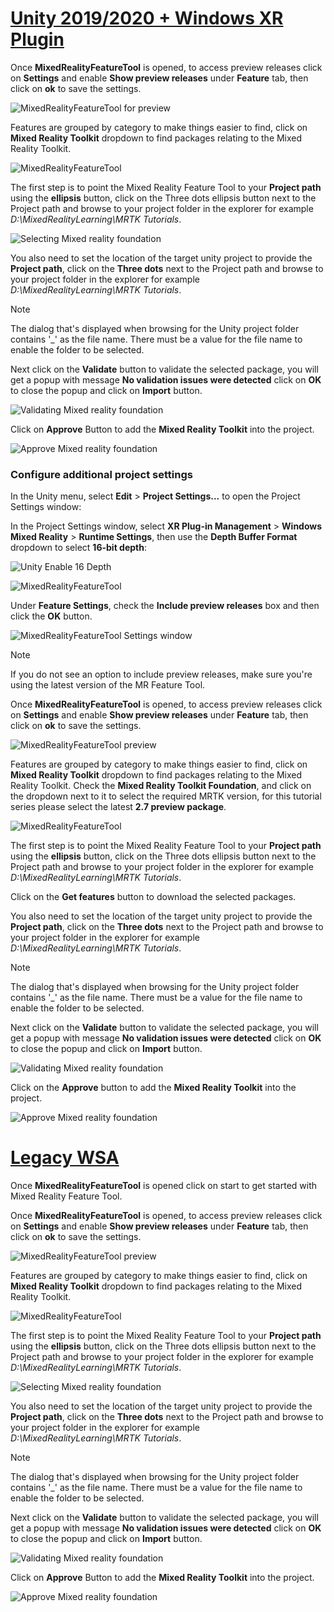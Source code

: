 # [Unity 2019/2020 + Windows XR Plugin](#tab/winxr)

Once **MixedRealityFeatureTool** is opened, to access preview releases click on **Settings** and enable **Show preview releases** under **Feature** tab, then click on **ok** to save the settings.

![MixedRealityFeatureTool for preview](../images/mr-learning-base/base-02-section4-step1-2-preview.png)

Features are grouped by category to make things easier to find, click on **Mixed Reality Toolkit** dropdown to find packages relating to the Mixed Reality Toolkit.

![MixedRealityFeatureTool ](../images/mr-learning-base/base-02-section4-step1-2.png)

The first step is to point the Mixed Reality Feature Tool to your **Project path** using the **ellipsis** button, click on the Three dots ellipsis button next to the Project path and browse to your project folder in the explorer for example _D:\MixedRealityLearning\MRTK Tutorials_.

![Selecting Mixed reality foundation](../images/mr-learning-base/base-02-section4-step1-4.png)


You also need to set the location of the target unity project to provide the **Project path**, click on the **Three dots** next to the Project path and browse to your project folder in the explorer for example _D:\MixedRealityLearning\MRTK Tutorials_.

> [!NOTE]
> The dialog that's displayed when browsing for the Unity project folder contains '_' as the file name. There must be a value for the file name to enable the folder to be selected.

Next click on the **Validate** button to validate the selected package, you will get a popup with message **No validation issues were detected** click on **OK** to close the popup and click on **Import** button.

![Validating Mixed reality foundation](../images/mr-learning-base/base-02-section4-step1-5.png)

Click on **Approve** Button to add the **Mixed Reality Toolkit** into the project.

![Approve Mixed reality foundation](../images/mr-learning-base/base-02-section4-step1-6.png)

### Configure additional project settings

In the Unity menu, select **Edit** > **Project Settings...** to open the Project Settings window:

In the Project Settings window, select **XR Plug-in Management** > **Windows Mixed Reality** > **Runtime Settings**, then use the **Depth Buffer Format** dropdown to select **16-bit depth**:

![Unity Enable 16 Depth](../images/mr-learning-base/base-02-section5-step2-1xrsdk.png)


![MixedRealityFeatureTool](../images/mr-learning-base/base-02-section4-step1-2.png)

Under **Feature Settings**, check the **Include preview releases** box and then click the **OK** button.

![MixedRealityFeatureTool Settings window](../images/mrft-settings.png)

> [!NOTE]
>If you do not see an option to include preview releases, make sure you're using the latest version of the MR Feature Tool.

Once **MixedRealityFeatureTool** is opened, to access preview releases click on **Settings** and enable **Show preview releases** under **Feature** tab, then click on **ok** to save the settings.

![MixedRealityFeatureTool preview](../images/mr-learning-base/base-02-section4-step1-2-preview.png)


Features are grouped by category to make things easier to find, click on **Mixed Reality Toolkit** dropdown to find packages relating to the Mixed Reality Toolkit.
Check the **Mixed Reality Toolkit Foundation**, and click on the dropdown next to it to select the required MRTK version, for this tutorial series please select the latest **2.7 preview package**.

![MixedRealityFeatureTool](../images/mr-learning-base/base-02-section4-step1-2.png)

The first step is to point the Mixed Reality Feature Tool to your **Project path** using the **ellipsis** button, click on the Three dots ellipsis button next to the Project path and browse to your project folder in the explorer for example _D:\MixedRealityLearning\MRTK Tutorials_.

Click on the **Get features** button to download the selected packages.

You also need to set the location of the target unity project to provide the **Project path**, click on the **Three dots** next to the Project path and browse to your project folder in the explorer for example _D:\MixedRealityLearning\MRTK Tutorials_.

> [!NOTE]
> The dialog that's displayed when browsing for the Unity project folder contains '_' as the file name. There must be a value for the file name to enable the folder to be selected.

Next click on the **Validate** button to validate the selected package, you will get a popup with message **No validation issues were detected** click on **OK** to close the popup and click on **Import** button.

![Validating Mixed reality foundation](../images/mrft-openxr-validate2.png)

Click on the **Approve** button to add the **Mixed Reality Toolkit** into the project.

![Approve Mixed reality foundation](../images/mrft-openxr-import.png)

# [Legacy WSA](#tab/wsa)
Once **MixedRealityFeatureTool** is opened click on start to get started with Mixed Reality Feature Tool.

Once **MixedRealityFeatureTool** is opened, to access preview releases click on **Settings** and enable **Show preview releases** under **Feature** tab, then click on **ok** to save the settings.

![MixedRealityFeatureTool preview](../images/mr-learning-base/base-02-section4-step1-2-preview.png)


Features are grouped by category to make things easier to find, click on **Mixed Reality Toolkit** dropdown to find packages relating to the Mixed Reality Toolkit.

![MixedRealityFeatureTool](../images/mr-learning-base/base-02-section4-step1-2.png)

The first step is to point the Mixed Reality Feature Tool to your **Project path** using the **ellipsis** button, click on the Three dots ellipsis button next to the Project path and browse to your project folder in the explorer for example _D:\MixedRealityLearning\MRTK Tutorials_.

![Selecting Mixed reality foundation](../images/mr-learning-base/base-02-section4-step1-4.png)

You also need to set the location of the target unity project to provide the **Project path**, click on the **Three dots** next to the Project path and browse to your project folder in the explorer for example _D:\MixedRealityLearning\MRTK Tutorials_.

> [!NOTE]
> The dialog that's displayed when browsing for the Unity project folder contains '_' as the file name. There must be a value for the file name to enable the folder to be selected.

Next click on the **Validate** button to validate the selected package, you will get a popup with message **No validation issues were detected** click on **OK** to close the popup and click on **Import** button.

![Validating Mixed reality foundation](../images/mr-learning-base/base-02-section4-step1-5.png)

Click on **Approve** Button to add the **Mixed Reality Toolkit** into the project.

![Approve Mixed reality foundation](../images/mr-learning-base/base-02-section4-step1-6.png)

